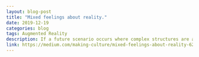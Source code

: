 ```yaml
---
layout: blog-post
title: "Mixed feelings about reality."
date: 2019-12-19
categories: blog
tags: Augmented Reality
description: If a future scenario occurs where complex structures are achievable without any practice or experience two trajectories seem very likely…
link: https://medium.com/making-culture/mixed-feelings-about-reality-628795a30d74?source=collection_home---4------4-----------------------
---
```

